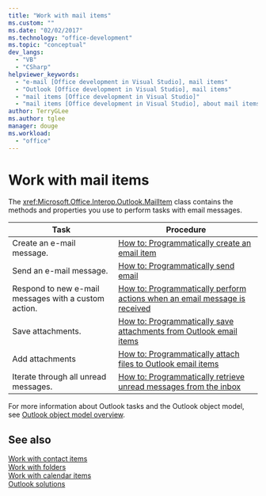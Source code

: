 ```yaml
---
title: "Work with mail items"
ms.custom: ""
ms.date: "02/02/2017"
ms.technology: "office-development"
ms.topic: "conceptual"
dev_langs: 
  - "VB"
  - "CSharp"
helpviewer_keywords: 
  - "e-mail [Office development in Visual Studio], mail items"
  - "Outlook [Office development in Visual Studio], mail items"
  - "mail items [Office development in Visual Studio]"
  - "mail items [Office development in Visual Studio], about mail items"
author: TerryGLee
ms.author: tglee
manager: douge
ms.workload: 
  - "office"
---
```

# Work with mail items
  The <xref:Microsoft.Office.Interop.Outlook.MailItem> class contains the methods and properties you use to perform tasks with email messages.  
  
|Task|Procedure|  
|----------|---------------|  
|Create an e-mail message.|[How to: Programmatically create an email item](../vsto/how-to-programmatically-create-an-e-mail-item.md)|  
|Send an e-mail message.|[How to: Programmatically send email](../vsto/how-to-programmatically-send-e-mail-programmatically.md)|  
|Respond to new e-mail messages with a custom action.|[How to: Programmatically perform actions when an email message is received](../vsto/how-to-programmatically-perform-actions-when-an-e-mail-message-is-received.md)|  
|Save attachments.|[How to: Programmatically save attachments from Outlook email items](../vsto/how-to-programmatically-save-attachments-from-outlook-e-mail-items.md)|  
|Add attachments|[How to: Programmatically attach files to Outlook email items](../vsto/how-to-programmatically-attach-files-to-outlook-e-mail-items.md)|  
|Iterate through all unread messages.|[How to: Programmatically retrieve unread messages from the inbox](../vsto/how-to-programmatically-retrieve-unread-messages-from-the-inbox.md)|  
  
 For more information about Outlook tasks and the Outlook object model, see [Outlook object model overview](../vsto/outlook-object-model-overview.md).  
  
## See also  
 [Work with contact items](../vsto/working-with-contact-items.md)   
 [Work with folders](../vsto/working-with-folders.md)   
 [Work with calendar items](../vsto/working-with-calendar-items.md)   
 [Outlook solutions](../vsto/outlook-solutions.md)  

